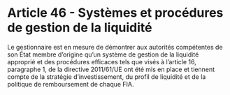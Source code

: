 # Article 46 - Systèmes et procédures de gestion de la liquidité


Le gestionnaire est en mesure de démontrer aux autorités compétentes de son État membre d’origine qu’un système de gestion de la liquidité approprié et des procédures efficaces tels que visés à l’article 16, paragraphe 1, de la directive 2011/61/UE ont été mis en place et tiennent compte de la stratégie d’investissement, du profil de liquidité et de la politique de remboursement de chaque FIA.
